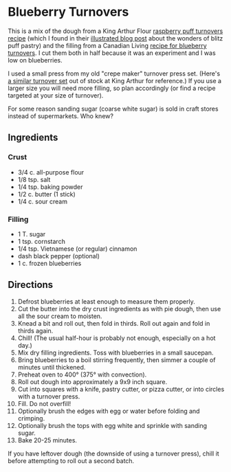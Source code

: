 # Blueberry Turnovers

This is a mix of the dough from a King Arthur Flour [raspberry puff turnovers recipe](http://www.kingarthurflour.com/recipes/raspberry-puff-turnovers-recipe) (which I found in their [illustrated blog post](http://www.kingarthurflour.com/blog/2009/07/02/love-flaky-turnovers-dont-love-fussing-blitz-puff-to-the-rescue/) about the wonders of blitz puff pastry) and the filling from a Canadian Living [recipe for blueberry turnovers](http://www.canadianliving.com/food/baking_and_desserts/blueberry_turnovers.php).  I cut them both in half because it was an experiment and I was low on blueberries.

I used a small press from my old "crepe maker" turnover press set. (Here's [a similar turnover set](http://www.kingarthurflour.com/shop/items/turnover-set) out of stock at King Arthur for reference.)  If you use a larger size you will need more filling, so plan accordingly (or find a recipe targeted at your size of turnover).

For some reason sanding sugar (coarse white sugar) is sold in craft stores instead of supermarkets.  Who knew?

## Ingredients

### Crust

* 3/4 c. all-purpose flour 
* 1/8 tsp. salt
* 1/4 tsp. baking powder
* 1/2 c. butter (1 stick)
* 1/4 c. sour cream

### Filling

* 1 T. sugar
* 1 tsp. cornstarch
* 1/4 tsp. Vietnamese (or regular) cinnamon
* dash black pepper (optional)
* 1 c. frozen blueberries

## Directions

1. Defrost blueberries at least enough to measure them properly.
2. Cut the butter into the dry crust ingredients as with pie dough, then use all the sour cream to moisten.
3. Knead a bit and roll out, then fold in thirds.  Roll out again and fold in thirds again.
4. Chill!  (The usual half-hour is probably not enough, especially on a hot day.)
3. Mix dry filling ingredients.  Toss with blueberries in a small saucepan.
4. Bring blueberries to a boil stirring frequently, then simmer a couple of minutes until thickened.
5. Preheat oven to 400° (375° with convection).
5. Roll out dough into approximately a 9x9 inch square.
6. Cut into squares with a knife, pastry cutter, or pizza cutter, or into circles with a turnover press.
7. Fill.  Do not overfill!
8. Optionally brush the edges with egg or water before folding and crimping.
9. Optionally brush the tops with egg white and sprinkle with sanding sugar.
8. Bake 20-25 minutes.

If you have leftover dough (the downside of using a turnover press), chill it before attempting to roll out a second batch.

